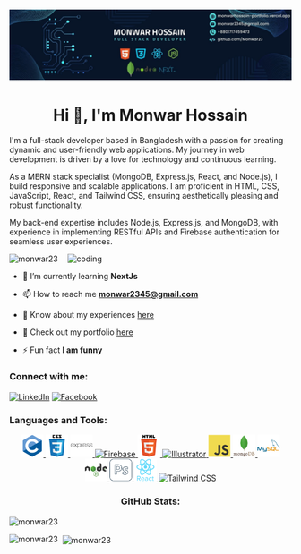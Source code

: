 <h1 align="center">
    <img src="https://github.com/Monwar23/Monwar23/blob/main/Monwar Hossain.jpg" alt="Monwar Hossain" />
</h1>

<h1 align="center">Hi 👋, I'm Monwar Hossain</h1>
<p align="left">
    I'm a full-stack developer based in Bangladesh with a passion for creating dynamic and user-friendly web applications. My journey in web development is driven by a love for technology and continuous learning.
</p>
<p align="left">
    As a MERN stack specialist (MongoDB, Express.js, React, and Node.js), I build responsive and scalable applications. I am proficient in HTML, CSS, JavaScript, React, and Tailwind CSS, ensuring aesthetically pleasing and robust functionality.
</p>
<p align="left">
    My back-end expertise includes Node.js, Express.js, and MongoDB, with experience in implementing RESTful APIs and Firebase authentication for seamless user experiences.
</p>

<img align="right" alt="coding" width="400" src="https://cdn.dribbble.com/users/926537/screenshots/4502924/python-2.gif">

<p align="left"> <img src="https://komarev.com/ghpvc/?username=monwar23&label=Profile%20views&color=0e75b6&style=flat" alt="monwar23" /> </p>

- 🌱 I’m currently learning **NextJs**

- 📫 How to reach me **monwar2345@gmail.com**

- 📄 Know about my experiences [here](https://drive.google.com/file/d/15IbHeXAa18wGsPtMFlf9yV3rlyFJw9fe/view?usp=drive_link)

- 💼 Check out my portfolio [here](https://monwarhossain-portfolio.vercel.app/)

- ⚡ Fun fact **I am funny**

<h3 align="left">Connect with me:</h3>
<p align="left">
<a href="https://www.linkedin.com/in/monwar-hossain23/" target="blank"><img align="center" src="https://raw.githubusercontent.com/rahuldkjain/github-profile-readme-generator/master/src/images/icons/Social/linked-in-alt.svg" alt="LinkedIn" height="30" width="40" /></a>
<a href="https://www.facebook.com/monwarhossain.hossain.5" target="blank"><img align="center" src="https://raw.githubusercontent.com/rahuldkjain/github-profile-readme-generator/master/src/images/icons/Social/facebook.svg" alt="Facebook" height="30" width="40" /></a>

<h3 align="left">Languages and Tools:</h3>
<p align="center"> 
<a href="https://www.cprogramming.com/" target="_blank" rel="noreferrer"> 
    <img src="https://raw.githubusercontent.com/devicons/devicon/master/icons/c/c-original.svg" alt="C" width="40" height="40"/> 
</a> 
<a href="https://www.w3schools.com/css/" target="_blank" rel="noreferrer"> 
    <img src="https://raw.githubusercontent.com/devicons/devicon/master/icons/css3/css3-original-wordmark.svg" alt="CSS3" width="40" height="40"/> 
</a> 
<a href="https://expressjs.com" target="_blank" rel="noreferrer"> 
    <img src="https://raw.githubusercontent.com/devicons/devicon/master/icons/express/express-original-wordmark.svg" alt="Express" width="40" height="40"/> 
</a> 
<a href="https://firebase.google.com/" target="_blank" rel="noreferrer"> 
    <img src="https://www.vectorlogo.zone/logos/firebase/firebase-icon.svg" alt="Firebase" width="40" height="40"/> 
</a> 
<a href="https://www.w3.org/html/" target="_blank" rel="noreferrer"> 
    <img src="https://raw.githubusercontent.com/devicons/devicon/master/icons/html5/html5-original-wordmark.svg" alt="HTML5" width="40" height="40"/> 
</a> 
<a href="https://www.adobe.com/in/products/illustrator.html" target="_blank" rel="noreferrer"> 
    <img src="https://www.vectorlogo.zone/logos/adobe_illustrator/adobe_illustrator-icon.svg" alt="Illustrator" width="40" height="40"/> 
</a> 
<a href="https://developer.mozilla.org/en-US/docs/Web/JavaScript" target="_blank" rel="noreferrer"> 
    <img src="https://raw.githubusercontent.com/devicons/devicon/master/icons/javascript/javascript-original.svg" alt="JavaScript" width="40" height="40"/> 
</a> 
<a href="https://www.mongodb.com/" target="_blank" rel="noreferrer"> 
    <img src="https://raw.githubusercontent.com/devicons/devicon/master/icons/mongodb/mongodb-original-wordmark.svg" alt="MongoDB" width="40" height="40"/> 
</a> 
<a href="https://www.mysql.com/" target="_blank" rel="noreferrer"> 
    <img src="https://raw.githubusercontent.com/devicons/devicon/master/icons/mysql/mysql-original-wordmark.svg" alt="MySQL" width="40" height="40"/> 
</a> 
<a href="https://nodejs.org" target="_blank" rel="noreferrer"> 
    <img src="https://raw.githubusercontent.com/devicons/devicon/master/icons/nodejs/nodejs-original-wordmark.svg" alt="Node.js" width="40" height="40"/> 
</a> 
<a href="https://www.photoshop.com/en" target="_blank" rel="noreferrer"> 
    <img src="https://raw.githubusercontent.com/devicons/devicon/master/icons/photoshop/photoshop-line.svg" alt="Photoshop" width="40" height="40"/> 
</a> 
<a href="https://reactjs.org/" target="_blank" rel="noreferrer"> 
    <img src="https://raw.githubusercontent.com/devicons/devicon/master/icons/react/react-original-wordmark.svg" alt="React" width="40" height="40"/> 
</a> 
<a href="https://tailwindcss.com/" target="_blank" rel="noreferrer"> 
    <img src="https://www.vectorlogo.zone/logos/tailwindcss/tailwindcss-icon.svg" alt="Tailwind CSS" width="40" height="40"/> 
</a> 
</p>

<h3 align="center">GitHub Stats:</h3>
<p>
    <img align="center" src="https://github-readme-streak-stats.herokuapp.com/?user=monwar23&" alt="monwar23" />
</p>
<p align="center">
    <img align="left" src="https://github-readme-stats.vercel.app/api/top-langs?username=monwar23&show_icons=true&locale=en&layout=compact" alt="monwar23" />
</p>

<p>&nbsp;
    <img align="center" src="https://github-readme-stats.vercel.app/api?username=monwar23&show_icons=true&locale=en" alt="monwar23" />
</p>



